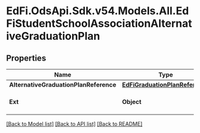# EdFi.OdsApi.Sdk.v54.Models.All.EdFiStudentSchoolAssociationAlternativeGraduationPlan

## Properties

Name | Type | Description | Notes
------------ | ------------- | ------------- | -------------
**AlternativeGraduationPlanReference** | [**EdFiGraduationPlanReference**](EdFiGraduationPlanReference.md) |  | 
**Ext** | **Object** | Extensions to the StudentSchoolAssociationAlternativeGraduationPlan entity. | [optional] 

[[Back to Model list]](../README.md#documentation-for-models) [[Back to API list]](../README.md#documentation-for-api-endpoints) [[Back to README]](../README.md)


